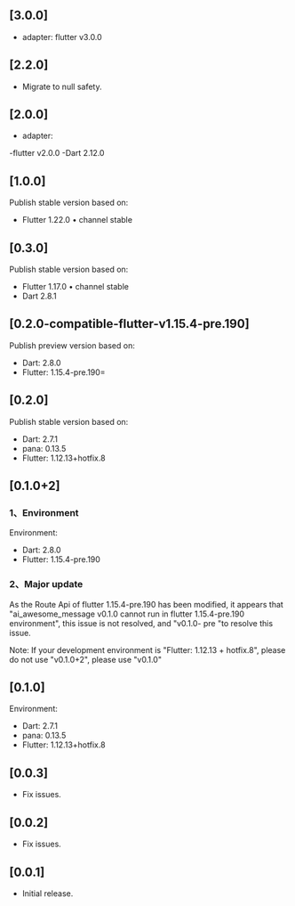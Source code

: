 ## [3.0.0]

* adapter: flutter v3.0.0

## [2.2.0]

* Migrate to null safety.

## [2.0.0]

* adapter: 

-flutter v2.0.0
-Dart 2.12.0

## [1.0.0]

Publish stable version based on:
* Flutter 1.22.0 • channel stable

## [0.3.0]

Publish stable version based on:
* Flutter 1.17.0 • channel stable
* Dart 2.8.1

## [0.2.0-compatible-flutter-v1.15.4-pre.190]

Publish preview version based on:
* Dart: 2.8.0
* Flutter: 1.15.4-pre.190=


## [0.2.0]

Publish stable version based on:
* Dart: 2.7.1
* pana: 0.13.5
* Flutter: 1.12.13+hotfix.8


## [0.1.0+2]

### 1、Environment

Environment: 

* Dart: 2.8.0
* Flutter: 1.15.4-pre.190


### 2、Major update


As the Route Api of flutter 1.15.4-pre.190 has been modified, it appears that "ai_awesome_message v0.1.0 cannot run in flutter 1.15.4-pre.190 environment", this issue is not resolved, and "v0.1.0- pre "to resolve this issue.

Note: If your development environment is "Flutter: 1.12.13 + hotfix.8", please do not use "v0.1.0+2", please use "v0.1.0"


## [0.1.0]

Environment: 

* Dart: 2.7.1
* pana: 0.13.5
* Flutter: 1.12.13+hotfix.8


## [0.0.3]

* Fix issues.

## [0.0.2]

* Fix issues.

## [0.0.1]

* Initial release.
